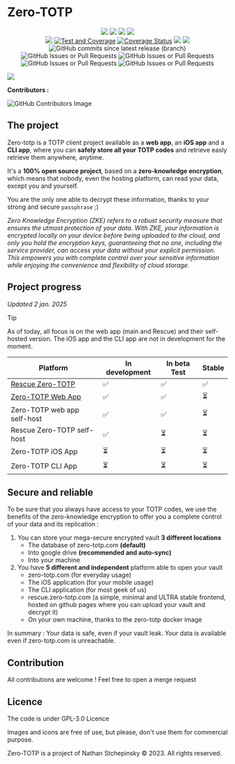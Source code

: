 # Zero-TOTP
<p align="center">
    <img src="https://img.shields.io/uptimerobot/status/m794827592-25c510a0c14f34a3812711a9%20?label=Frontend&link=zero-totp.com"/>
    <img src="https://img.shields.io/uptimerobot/ratio/m794827592-25c510a0c14f34a3812711a9?label=Frontend%20uptime%20(30d)">
    <img src="https://img.shields.io/uptimerobot/status/m795499972-828167232e3d77f12e0505fd?label=API&link=zero-totp.com"/>
    <img src="https://img.shields.io/uptimerobot/ratio/m795499972-828167232e3d77f12e0505fd?label=API%20uptime%20(30d)">
    <br>
    <img src="https://github.com/SeaweedbrainCY/zero-totp/actions/workflows/main.yml/badge.svg?branch="/>
     <a href="https://github.com/SeaweedbrainCY/zero-totp/actions/workflows/test.yml"><img src="https://github.com/SeaweedbrainCY/zero-totp/actions/workflows/test.yml/badge.svg" alt="Test and Coverage"/></a>
    <a href='https://coveralls.io/github/SeaweedbrainCY/zero-totp'><img src='https://coveralls.io/repos/github/SeaweedbrainCY/zero-totp/badge.svg' alt='Coverage Status' /></a>
    <img src="https://img.shields.io/github/license/seaweedbraincy/zero-totp"/>
    <img src="https://img.shields.io/github/v/release/seaweedbraincy/zero-totp"/>
    <img alt="GitHub commits since latest release (branch)" src="https://img.shields.io/github/commits-since/seaweedbraincy/zero-totp/latest/dev">
    <br>
    <img alt="GitHub Issues or Pull Requests" src="https://img.shields.io/github/issues/seaweedbraincy/zero-totp">
    <img alt="GitHub Issues or Pull Requests" src="https://img.shields.io/github/issues-closed/seaweedbraincy/zero-totp">
    <img alt="GitHub Issues or Pull Requests" src="https://img.shields.io/github/issues-pr/seaweedbraincy/zero-totp">
    <img alt="GitHub Issues or Pull Requests" src="https://img.shields.io/github/issues-pr-closed/seaweedbraincy/zero-totp">
</p>

<img src="https://github.com/SeaweedbrainCY/zero-totp/blob/main/frontend/src/assets/logo_zero_totp_dark.png?raw=true"/>

**Contributors :**

![GitHub Contributors Image](https://contrib.rocks/image?repo=seaweedbraincy/zero-totp)

## The project 
Zero-totp is a TOTP client project available as a **web app**, an **iOS app** and a **CLI app**, where you can **safely store all your TOTP codes** and retrieve easly retrieve them anywhere, anytime.

It's a **100% open source project**, based on a **zero-knowledge encryption**, which means that nobody, even the hosting platform, can read your data, except you and yourself. 

You are the only one able to decrypt these information, thanks to your strong and secure `passphrase` ;) 

*Zero Knowledge Encryption (ZKE) refers to a robust security measure that ensures the utmost protection of your data. With ZKE, your information is encrypted locally on your device before being uploaded to the cloud, and only you hold the encryption keys, guaranteeing that no one, including the service provider, can access your data without your explicit permission. This empowers you with complete control over your sensitive information while enjoying the convenience and flexibility of cloud storage.*

## Project progress
*Updated 2 jan. 2025*
> [!TIP]
> As of today, all focus is on the web app (main and Rescue) and their self-hosted version. The iOS app and the CLI app are not in development for the moment.

| Platform | In development | In beta Test | Stable |
| --- | --- | --- | --- |
| [Rescue Zero-TOTP](https://rescue.zero-totp.com) | ✅ | ✅ | ✅ |
| [Zero-TOTP Web App](https://zero-totp.com) | ✅ | ✅ | ⏳ |
| Zero-TOTP web app self-host | ✅ | ✅ | ⏳ |
| Rescue Zero-TOTP self-host | ✅ | ⏳ | ⏳ |
| Zero-TOTP iOS App | ⏳ | ⏳ | ⏳ |
| Zero-TOTP CLI App | ⏳ | ⏳ | ⏳ |

## Secure and reliable

To be sure that you always have access to your TOTP codes, we use the benefits of the zero-knowledge encryption to offer you a complete control of your data and its replication : 
1. You can store your mega-secure encrypted vault **3 different locations**   
    - The database of zero-totp.com **(default)**
    - Into google drive **(recommended and auto-sync)**
    - Into your machine
2. You have **5 different and independent** platform able to open your vault
    - zero-totp.com (for everyday usage)
    - The iOS application (for your mobile usage)
    - The CLI application (for most geek of us)
    - rescue.zero-totp.com (a simple, minimal and ULTRA stable frontend, hosted on github pages where you can upload your vault and decrypt it)
    - On your own machine, thanks to the zero-totp docker image

In summary : Your data is safe, even if your vault leak. Your data is available even if zero-totp.com is unreachable. 

## Contribution

All contributions are welcome ! Feel free to open a merge request 

## Licence 

The code is under GPL-3.0 Licence

Images and icons are free of use, but please, don't use them for commercial purpose.

Zero-TOTP is a project of Nathan Stchepinsky © 2023. All rights reserved.
